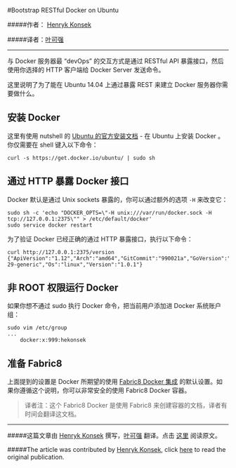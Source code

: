 #Bootstrap RESTful Docker on Ubuntu


#####作者： [Henryk Konsek](https://twitter.com/hekonsek)

#####译者：[叶可强](http://weibo.com/yeziyu)

***
与 Docker 服务器最 “devOps” 的交互方式是通过 RESTful API 暴露接口，然后使用你选择的 HTTP 客户端给 Docker Server 发送命令。

这里说明了为了能在 Ubuntu 14.04 上通过暴露 REST 来建立 Docker 服务器你需要做什么。

## 安装 Docker

这里有使用 nutshell 的 [Ubuntu 的官方安装文档](https://docs.docker.com/installation/ubuntulinux/) - 在 Ubuntu 上安装 Docker 。你仅需要在 shell 键入以下命令：

```
curl -s https://get.docker.io/ubuntu/ | sudo sh
```

## 通过 HTTP 暴露 Docker 接口

Docker 默认是通过 Unix sockets 暴露的，你可以通过额外的选项 ```-H``` 来改变它：
```
sudo sh -c 'echo "DOCKER_OPTS=\"-H unix:///var/run/docker.sock -H tcp://127.0.0.1:2375\"" > /etc/default/docker'
sudo service docker restart
```

为了验证 Docker 已经正确的通过 HTTP 暴露接口，执行以下命令： 

```
curl http://127.0.0.1:2375/version
{"ApiVersion":"1.12","Arch":"amd64","GitCommit":"990021a","GoVersion":"go1.2.1","KernelVersion":"3.13.0-29-generic","Os":"linux","Version":"1.0.1"}

```

## 非 ROOT 权限运行 Docker
如果你想不通过 sudo 执行 Docker 命令，把当前用户添加进 Docker 系统账户组：
```
sudo vim /etc/group
...
    docker:x:999:hekonsek
```

## 准备 Fabric8 

上面提到的设置是 Docker 所期望的使用  [Fabric8 Docker 集成](http://fabric8.io/gitbook/docker.html) 的默认设置。如果你遵循这个说明，你可以非常安全的使用 Fabric8 Docker 容器。

> 译者注：这个 Fabric8 Docker 是使用 Fabric8 来创建容器的文档，译者有时间会翻译这文档。

***

#####这篇文章由 [Henryk Konsek](https://twitter.com/hekonsek) 撰写，[叶可强](http://weibo.com/yeziyu) 翻译。点击 [这里](http://henryk-konsek.blogspot.tw/2014/06/bootstrap-restful-docker-on-ubuntu.html) 阅读原文。

#####The article was contributed by [Henryk Konsek](https://twitter.com/hekonsek), click [here](http://henryk-konsek.blogspot.tw/2014/06/bootstrap-restful-docker-on-ubuntu.html) to read the original publication.

